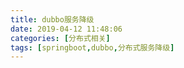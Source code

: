 ```yaml
---
title: dubbo服务降级
date: 2019-04-12 11:48:06
categories: [分布式相关]
tags: [springboot,dubbo,分布式服务降级]
---
```

